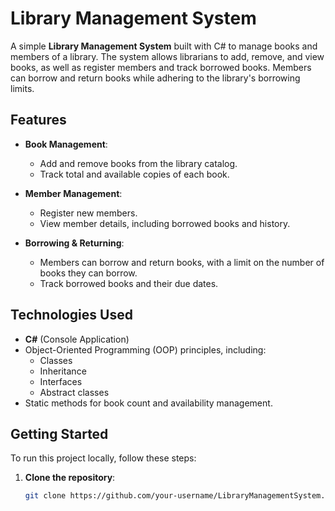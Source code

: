 # Library Management System

A simple **Library Management System** built with C# to manage books and members of a library. The system allows librarians to add, remove, and view books, as well as register members and track borrowed books. Members can borrow and return books while adhering to the library's borrowing limits.

## Features

- **Book Management**: 
  - Add and remove books from the library catalog.
  - Track total and available copies of each book.
  
- **Member Management**:
  - Register new members.
  - View member details, including borrowed books and history.

- **Borrowing & Returning**:
  - Members can borrow and return books, with a limit on the number of books they can borrow.
  - Track borrowed books and their due dates.

## Technologies Used

- **C#** (Console Application)
- Object-Oriented Programming (OOP) principles, including:
  - Classes
  - Inheritance
  - Interfaces
  - Abstract classes
- Static methods for book count and availability management.

## Getting Started

To run this project locally, follow these steps:

1. **Clone the repository**:
   ```bash
   git clone https://github.com/your-username/LibraryManagementSystem.git
